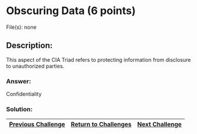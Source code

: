 # Obscuring Data (6 points)

File(s): none

## Description:

This aspect of the CIA Triad refers to protecting information from disclosure to unauthorized parties.

### Answer:

Confidentiality

### Solution:



| [Previous Challenge](/Challenges/Securely-Provision/5) | [Return to Challenges](/Challenges/../../../#modules) | [Next Challenge](/Challenges/Securely-Provision/7) |
| :------- | :-----: | ------: |